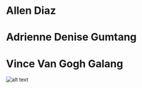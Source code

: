# Allen Diaz
# Adrienne Denise Gumtang
# Vince Van Gogh Galang
![alt text](https://github.com/[username]/[reponame]/blob/[branch]/image.jpg?raw=true)
